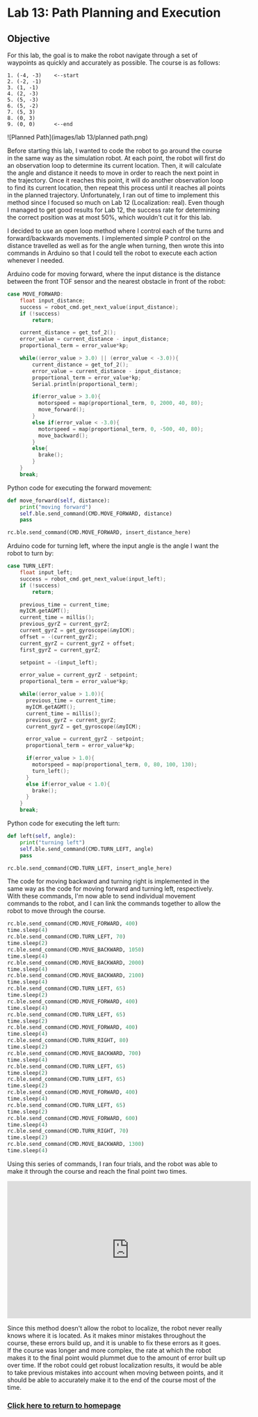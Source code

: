# Lab 13: Path Planning and Execution

## Objective
For this lab, the goal is to make the robot navigate through a set of waypoints as quickly and accurately as possible. The course is as follows:

```
1. (-4, -3)    <--start
2. (-2, -1)
3. (1, -1)
4. (2, -3)
5. (5, -3)
6. (5, -2)
7. (5, 3)
8. (0, 3)
9. (0, 0)      <--end
```

![Planned Path](images/lab 13/planned path.png)

Before starting this lab, I wanted to code the robot to go around the course in the same way as the simulation robot. At each point, the robot will first do an observation loop to determine its current location. Then, it will calculate the angle and distance it needs to move in order to reach the next point in the trajectory. Once it reaches this point, it will do another observation loop to find its current location, then repeat this process until it reaches all points in the planned trajectory. Unfortunately, I ran out of time to implement this method since I focused so much on Lab 12 (Localization: real). Even though I managed to get good results for Lab 12, the success rate for determining the correct position was at most 50%, which wouldn't cut it for this lab. 

I decided to use an open loop method where I control each of the turns and forward/backwards movements. I implemented simple P control on the distance travelled as well as for the angle when turning, then wrote this into commands in Arduino so that I could tell the robot to execute each action whenever I needed.

Arduino code for moving forward, where the input distance is the distance between the front TOF sensor and the nearest obstacle in front of the robot:
```cpp
case MOVE_FORWARD:
    float input_distance;
    success = robot_cmd.get_next_value(input_distance);
    if (!success)
        return;

    current_distance = get_tof_2();
    error_value = current_distance - input_distance;
    proportional_term = error_value*kp;

    while((error_value > 3.0) || (error_value < -3.0)){
        current_distance = get_tof_2();
        error_value = current_distance - input_distance;
        proportional_term = error_value*kp;
        Serial.println(proportional_term);

        if(error_value > 3.0){
          motorspeed = map(proportional_term, 0, 2000, 40, 80);
          move_forward();
        }
        else if(error_value < -3.0){
          motorspeed = map(proportional_term, 0, -500, 40, 80);
          move_backward();
        }
        else{
          brake();
        }
    }
    break;
 ```

Python code for executing the forward movement:
```python
def move_forward(self, distance):
    print("moving forward")
    self.ble.send_command(CMD.MOVE_FORWARD, distance)
    pass
```
```python
rc.ble.send_command(CMD.MOVE_FORWARD, insert_distance_here)
```

Arduino code for turning left, where the input angle is the angle I want the robot to turn by:
```cpp
case TURN_LEFT:  
    float input_left;
    success = robot_cmd.get_next_value(input_left);
    if (!success)
        return;

    previous_time = current_time;
    myICM.getAGMT();
    current_time = millis();
    previous_gyrZ = current_gyrZ;
    current_gyrZ = get_gyroscope(&myICM);
    offset = -(current_gyrZ);
    current_gyrZ = current_gyrZ + offset;
    first_gyrZ = current_gyrZ;

    setpoint = -(input_left);

    error_value = current_gyrZ - setpoint;
    proportional_term = error_value*kp;

    while((error_value > 1.0)){
      previous_time = current_time;
      myICM.getAGMT();
      current_time = millis();
      previous_gyrZ = current_gyrZ;
      current_gyrZ = get_gyroscope(&myICM);

      error_value = current_gyrZ - setpoint;
      proportional_term = error_value*kp;

      if(error_value > 1.0){
        motorspeed = map(proportional_term, 0, 80, 100, 130);
        turn_left();     
      }
      else if(error_value < 1.0){
        brake();
      }
    }            
    break;
```

Python code for executing the left turn:
```python
def left(self, angle):
    print("turning left")
    self.ble.send_command(CMD.TURN_LEFT, angle)
    pass
```
```python
rc.ble.send_command(CMD.TURN_LEFT, insert_angle_here)
```

The code for moving backward and turning right is implemented in the same way as the code for moving forward and turning left, respectively. With these commands, I'm now able to send individual movement commands to the robot, and I can link the commands together to allow the robot to move through the course.

```python
rc.ble.send_command(CMD.MOVE_FORWARD, 400)
time.sleep(4)
rc.ble.send_command(CMD.TURN_LEFT, 70)
time.sleep(2)
rc.ble.send_command(CMD.MOVE_BACKWARD, 1050)
time.sleep(4)
rc.ble.send_command(CMD.MOVE_BACKWARD, 2000)
time.sleep(4)
rc.ble.send_command(CMD.MOVE_BACKWARD, 2100)
time.sleep(4)
rc.ble.send_command(CMD.TURN_LEFT, 65)
time.sleep(2)
rc.ble.send_command(CMD.MOVE_FORWARD, 400)
time.sleep(4)
rc.ble.send_command(CMD.TURN_LEFT, 65)
time.sleep(2)
rc.ble.send_command(CMD.MOVE_FORWARD, 400)
time.sleep(4)
rc.ble.send_command(CMD.TURN_RIGHT, 80)
time.sleep(2)
rc.ble.send_command(CMD.MOVE_BACKWARD, 700)
time.sleep(4)
rc.ble.send_command(CMD.TURN_LEFT, 65)
time.sleep(2)
rc.ble.send_command(CMD.TURN_LEFT, 65)
time.sleep(2)
rc.ble.send_command(CMD.MOVE_FORWARD, 400)
time.sleep(4)
rc.ble.send_command(CMD.TURN_LEFT, 65)
time.sleep(2)
rc.ble.send_command(CMD.MOVE_FORWARD, 600)
time.sleep(4)
rc.ble.send_command(CMD.TURN_RIGHT, 70)
time.sleep(2)
rc.ble.send_command(CMD.MOVE_BACKWARD, 1300)
time.sleep(4)
```

Using this series of commands, I ran four trials, and the robot was able to make it through the course and reach the final point two times.

<iframe width="560" height="315" src="https://www.youtube.com/embed/JddoyY4h0Jk" title="YouTube video player" frameborder="0" allow="accelerometer; autoplay; clipboard-write; encrypted-media; gyroscope; picture-in-picture" allowfullscreen></iframe>

Since this method doesn't allow the robot to localize, the robot never really knows where it is located. As it makes minor mistakes throughout the course, these errors build up, and it is unable to fix these errors as it goes. If the course was longer and more complex, the rate at which the robot makes it to the final point would plummet due to the amount of error built up over time. If the robot could get robust localization results, it would be able to take previous mistakes into account when moving between points, and it should be able to accurately make it to the end of the course most of the time.

### [Click here to return to homepage](https://lyl24.github.io/lyl24-ece4960)
